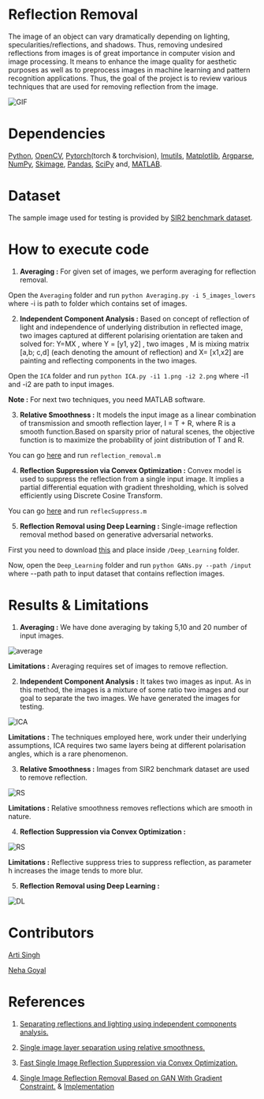 # Reflection Removal

The image of an object can vary dramatically depending on lighting, specularities/reflections, and shadows. Thus, removing undesired reflections from images is of great importance in computer vision and image processing. It means to enhance the image quality for aesthetic purposes as well as to preprocess images in machine learning and pattern recognition applications. Thus, the goal of the project is to review various techniques that are used for removing reflection from the image.

![GIF](https://github.com/Devashi-Choudhary/Reflection-Removal-Techniques-Review/blob/master/Readme_Images/20200712_224304.gif)


# Dependencies

[Python](https://www.python.org/downloads/), [OpenCV](https://pypi.org/project/opencv-python/), [Pytorch](https://pytorch.org/)(torch & torchvision), [Imutils](https://pypi.org/project/imutils/), [Matplotlib](https://pypi.org/project/matplotlib/), [Argparse](https://pypi.org/project/argparse/), [NumPy](https://pypi.org/project/numpy/), [Skimage](https://scikit-image.org/docs/stable/install.html), [Pandas](https://pandas.pydata.org/pandas-docs/stable/getting_started/install.html), [SciPy](https://pypi.org/project/scipy/) and, [MATLAB](https://in.mathworks.com/matlabcentral/answers/105854-how-can-i-install-matlab-or-other-mathworks-products-on-an-offline-machine).

# Dataset

The sample image used for testing is provided by [SIR2 benchmark dataset](https://sir2data.github.io/).

# How to execute code

1. **Averaging :** For given set of images, we perform averaging for reflection removal.

Open the `Averaging` folder and run `python Averaging.py -i 5_images_lowers` where -i is path to folder which contains set of images. 

2. **Independent Component Analysis :**   Based on concept of reflection of light and independence of underlying distribution in reflected image, two images captured at different polarising orientation are taken and solved for:   Y=MX  , where Y = [y1, y2] , two images ,  M is mixing matrix [a,b; c,d] (each denoting the amount of reflection) and  X= [x1,x2] are painting and reflecting components in the two images.

Open the `ICA` folder and run `python ICA.py -i1 1.png -i2 2.png` where -i1 and -i2 are path to input images.

**Note :** For next two techniques, you need MATLAB software.

3. **Relative Smoothness :**  It models the input image as a linear combination of transmission and smooth reflection layer,  I = T + R, where R is a smooth function.Based on sparsity prior of natural scenes, the objective function is to maximize the probability of joint distribution of T and R. 

You can go [here](https://github.com/yyhz76/reflectSuppress) and run `reflection_removal.m ` 

4. **Reflection Suppression via Convex Optimization :** Convex model is used to suppress the reflection from a single input image. It implies a partial differential equation with gradient thresholding, which is solved efficiently using Discrete Cosine Transform. 

You can go [here](https://github.com/alexch1/ImageProcessing) and run `reflecSuppress.m `

5. **Reflection Removal using Deep Learning :** Single-image reflection removal method based on generative adversarial networks. 

First you need to download [this](https://drive.google.com/drive/u/0/folders/0BweuXsx8bG7mfmlkbjFKZ2tTd0YzZ3dUUThnM0tCWklrMjhmXzM0YjBmU3RmUWc0YXVaTXc) and place inside `/Deep_Learning` folder. 

Now, open the `Deep_Learning` folder and run `python GANs.py --path /input ` where --path path to input dataset that contains reflection images.

# Results & Limitations

1. **Averaging :** We have done averaging by taking 5,10 and 20 number of input images.

![average](https://github.com/Devashi-Choudhary/Reflection-Removal-Techniques-Review/blob/master/Readme_Images/averaging.JPG)

**Limitations :** Averaging requires set of images to remove reflection.

2. **Independent Component Analysis :** It takes two images as input. As in this method, the images is a mixture of some ratio two images and our goal to separate the two images. We have generated the images for testing.

![ICA](https://github.com/Devashi-Choudhary/Reflection-Removal-Techniques-Review/blob/master/Readme_Images/ICA1.JPG)

**Limitations :** The techniques employed here, work under their underlying assumptions, ICA requires two same layers being at different polarisation angles, which is a rare phenomenon. 

3.  **Relative Smoothness :** Images from SIR2 benchmark dataset are used to remove reflection.

![RS](https://github.com/Devashi-Choudhary/Reflection-Removal-Techniques-Review/blob/master/Readme_Images/Relative_Smoothness.JPG)

**Limitations :** Relative smoothness removes reflections which are smooth in nature.

4. **Reflection Suppression via Convex Optimization :** 

![RS](https://github.com/Devashi-Choudhary/Reflection-Removal-Techniques-Review/blob/master/Readme_Images/reflect_Suppress.JPG)

**Limitations :** Reflective suppress tries to suppress reflection, as parameter h increases the image tends to more blur.

5. **Reflection Removal using Deep Learning :** 

![DL](https://github.com/Devashi-Choudhary/Reflection-Removal-Techniques-Review/blob/master/Readme_Images/GANs.JPG)

# Contributors

[Arti Singh](https://github.com/Arti2512)

[Neha Goyal](https://github.com/Neha-16)

# References

1. [Separating reflections and lighting using independent components analysis.](https://dspace.mit.edu/bitstream/handle/1721.1/6675/AIM-1647.pdf?sequence...)

2. [Single image layer separation using relative smoothness.](https://openaccess.thecvf.com/content_cvpr_2014/papers/Li_Single_Image_Layer_2014_CVPR_paper.pdf)

3. [Fast Single Image Reflection Suppression via Convex Optimization.](https://openaccess.thecvf.com/content_CVPR_2019/papers/Yang_Fast_Single_Image_Reflection_Suppression_via_Convex_Optimization_CVPR_2019_paper.pdf)

4. [Single Image Reflection Removal Based on GAN With Gradient Constraint.](https://ieeexplore.ieee.org/stamp/stamp.jsp?arnumber=8868089) & [Implementation](https://github.com/ryo-abiko/GCNet)
